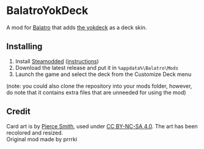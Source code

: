 # BalatroYokDeck
A mod for [Balatro](https://www.playbalatro.com/) that adds [the yokdeck](https://fractalthorns.com/subproject/yokdeck) as a deck skin.

## Installing
1. Install [Steamodded](https://github.com/Steamodded/smods) ([instructions](https://github.com/Steamodded/smods/wiki))
2. Download the latest release and put it in `%appdata%\Balatro\Mods`
3. Launch the game and select the deck from the Customize Deck menu

(note: you could also clone the repository into your mods folder, however, do note that it contains extra files that are unneeded for using the mod)

## Credit
Card art is by [Pierce Smith](https://github.com/pierce-smith1), used under [CC BY-NC-SA 4.0](https://creativecommons.org/licenses/by-nc-sa/4.0/). The art has been recolored and resized.  
Original mod made by prrrki
